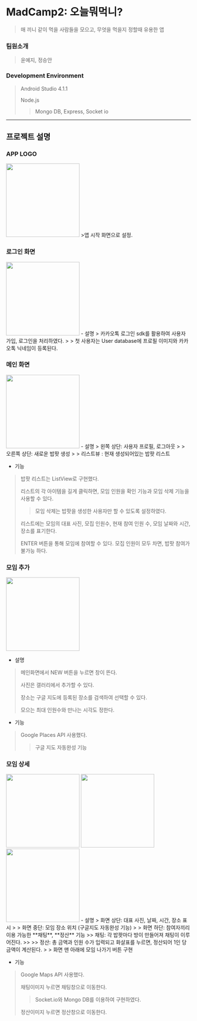 # MadCamp2: 오늘뭐먹니?
> 매 끼니 같이 먹을 사람들을 모으고, 무엇을 먹을지 정할때 유용한 앱
### 팀원소개
> 윤예지, 정승안
### Development Environment
>Android Studio 4.1.1
>
>Node.js 
>>Mongo DB, Express, Socket io
---
## 프로젝트 설명
### APP LOGO
<img src = "https://user-images.githubusercontent.com/77380770/125474252-82f50cbd-eed6-40a3-b1ff-c7462f8a5977.png" width="200" height="200">
>앱 시작 화면으로 설정.

### 로그인 화면
<img src = "https://user-images.githubusercontent.com/77380770/125489523-80f93212-0450-4f45-913b-ca067037f5de.gif" width="200">
- 설명
> 카카오톡 로그인 sdk를 활용하여 사용자 가입, 로그인을 처리하였다. 
>
> 첫 사용자는 User database에 프로필 이미지와 카카오톡 닉네임이 등록된다.

### 메인 화면
<img src = "https://user-images.githubusercontent.com/77380770/125489536-72a46eed-ef61-401b-bfdc-fe4ab6c3fee0.gif" width="200">
- 설명
> 왼쪽 상단: 사용자 프로필, 로그아웃
>
> 오른쪽 상단: 새로운 밥팟 생성
>
> 리스트뷰 : 현재 생성되어있는 밥팟 리스트

- 기능
> 밥팟 리스트는 ListView로 구현했다.
>
> 리스트의 각 아이템을 길게 클릭하면, 모임 인원을 확인 기능과 모임 삭제 기능을 사용할 수 있다.
>> 모임 삭제는 밥팟을 생성한 사용자만 할 수 있도록 설정하였다.
>
> 리스트에는 모임의 대표 사진, 모집 인원수, 현재 참여 인원 수, 모임 날짜와 시간, 장소를 표기한다.
>
> ENTER 버튼을 통해 모임에 참여할 수 있다. 모집 인원이 모두 차면, 밥팟 참여가 불가능 하다.

### 모임 추가

<img src = "https://user-images.githubusercontent.com/77380770/125490165-69e43ec2-a7b4-4a3d-9ff8-f07546dc48a6.gif" width="200">

- 설명
>메인화면에서 NEW 버튼을 누르면 창이 뜬다.
>
>사진은 갤러리에서 추가할 수 있다.
>
>장소는 구글 지도에 등록된 장소를 검색하여 선택할 수 있다.
>
>모으는 최대 인원수와 만나는 시각도 정한다.


- 기능
> Google Places API 사용했다.
>> 구글 지도 자동완성 기능
>

### 모임 상세
<img src = "https://user-images.githubusercontent.com/77380770/125490253-c253a8a6-dab9-4a41-bc27-9d4c86092c11.gif" width="200">
<img src = "https://user-images.githubusercontent.com/77380770/125489978-289fbf50-4955-4d57-beea-03ef9a0203bf.gif" width="200"> <img src = "https://user-images.githubusercontent.com/77380770/125490066-55c0e538-d6d4-4f13-8c9c-1df26a3cba91.gif" width="200">
- 설명
> 화면 상단: 대표 사진, 날짜, 시간, 장소 표시
>
> 화면 중단: 모임 장소 위치 (구글지도 자동완성 기능)
>
> 화면 하단: 참여자끼리 이용 가능한 **채팅**, **정산** 기능
>> 채팅: 각 밥팟마다 방이 만들어져 채팅이 이루어진다.
>>
>> 정산: 총 금액과 인원 수가 입력되고 화살표를 누르면, 정산되어 1인 당 금액이 계산된다.
>
> 화면 맨 아래에 모임 나가기 버튼 구현

- 기능
> Google Maps API 사용했다.
>
> 채팅이미지 누르면 채팅창으로 이동한다.
>> Socket.io와 Mongo DB를 이용하여 구현하였다.
>
> 정산이미지 누르면 정산창으로 이동한다.

